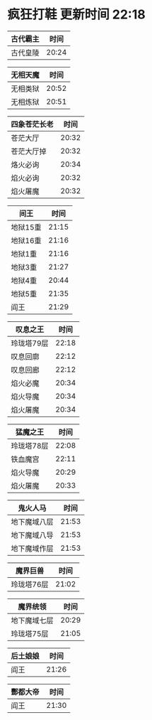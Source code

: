 # 疯狂打鞋 更新时间 22:18

| 古代霸主   | 时间    |
|--------|-------|
| 古代皇陵 | 20:24 |

| 无相天魔   | 时间    |
|--------|-------|
| 无相类狱 | 20:52 |
| 无相炼狱 | 20:51 |

| 四象苍茫长老   | 时间    |
|--------|-------|
| 苍茫大厅 | 20:32 |
| 苍茫大厅掉 | 20:32 |
| 烙火必询 | 20:34 |
| 焰火必询 | 20:32 |
| 焰火屠魔 | 20:32 |

| 间王   | 时间    |
|--------|-------|
| 地狱15重 | 21:15 |
| 地狱16重 | 21:16 |
| 地狱1重 | 21:16 |
| 地狱3重 | 21:27 |
| 地狱4重 | 20:44 |
| 地狱5重 | 21:35 |
| 阎王 | 21:29 |

| 叹息之王   | 时间    |
|--------|-------|
| 玲珑塔79层 | 22:18 |
| 叹息回廓 | 22:12 |
| 叹息回廊 | 22:12 |
| 焰火必魔 | 20:34 |
| 焰火导魔 | 20:34 |
| 焰火屠魔 | 20:34 |

| 猛魔之王   | 时间    |
|--------|-------|
| 玲珑塔78层 | 22:08 |
| 铁血魔宫 | 22:11 |
| 焰火导魔 | 20:29 |
| 焰火屠魔 | 20:33 |

| 鬼火人马   | 时间    |
|--------|-------|
| 地下魔域八层 | 21:53 |
| 地下魔域八导 | 21:53 |
| 地下魔域作层 | 21:53 |

| 魔界巨兽   | 时间    |
|--------|-------|
| 玲珑塔76层 | 21:02 |

| 魔界统领   | 时间    |
|--------|-------|
| 地下魔域七层 | 20:29 |
| 玲珑塔75层 | 21:05 |

| 后土娘娘   | 时间    |
|--------|-------|
| 阎王 | 21:26 |

| 酆都大帝   | 时间    |
|--------|-------|
| 阎王 | 21:30 |